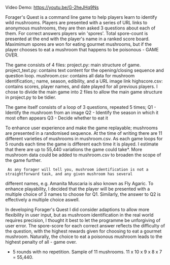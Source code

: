 Video Demo:  https://youtu.be/G-2heJHq9Ns

Forager's Quest is a command line game to help players learn to identify wild mushrooms. Players are presented with a series of URL links to anonymous mushrooms, they are then asked 3 questions about each of them. For correct answers players win 'spores'. Total spore-count is presented at the end with the player's name in a ranked score board. Maximimum spores are won for eating gourmet mushrooms, but if the player chooses to eat a mushroom that happens to be poisonous - GAME OVER.

The game consists of 4 files:
project.py: main structure of game.
project_text.py: contains text content for the opening/closing sequence and question loop.
mushroom.csv: contains all data for mushroom identification,; name, season, edibility, and a URL image link
highscore.csv: contains scores, player names, and date played for all previous players.
I chose to divide the main game into 2 files to allow the main game structure in project.py to be tidier.

The game itself consists of a loop of 3 questions, repeated 5 times;
Q1 - Identify the mushroom from an image
Q2 - Identify the season in which it most often appears
Q3 - Decide whether to eat it

To enhance user experience and make the game replayable; mushrooms are presented in a randomised sequence. At the time of writing
there are 11 different varieties of mushrooms in mushroom.csv. As each game loops for 5 rounds each time the game is different each time it is played. I estimate that there are up to 55,440 variations the game could take*. More mushroom data could be added to mushroom.csv to broaden the scope of the game further.

     As any forager will tell you, mushroom identification is not a straightforward task, and any given mushroom has several
different names, e.g. Amanita Muscaria is also known as Fly Agaric. To enhance playability, I decided that the player will be presented with a multiple choice of 3 names to choose for Q1. Similarly, the answer to Q2 is effectively a multiple choice aswell.

  In developing Forager's Quest I did consider adaptions to allow more flexibility in user input, but as mushroom identification in
the real world requires precision, I thought it best to let the programme be unforgiving of user error. The spore-score for each correct answer reflects the difficulty of the question, with the highest rewards given for choosing to eat a gourmet mushroom. Naturally, the choice to eat a poisonous mushroom leads to the highest penalty of all - game over.

* 5 rounds with no repetition. Sample of 11 mushrooms. 11 x 10 x 9 x 8 x 7 = 55,440.